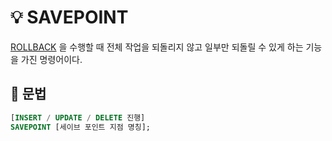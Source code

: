 # 💡 SAVEPOINT

[ROLLBACK](ROLLBACK.md) 을 수행할 때 전체 작업을 되돌리지 않고 일부만 되돌릴 수 있게 하는 기능을 가진 명령어이다.

## 📌 문법

```SQL
[INSERT / UPDATE / DELETE 진행]
SAVEPOINT [세이브 포인트 지점 명칭];
```
